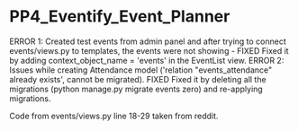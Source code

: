 # PP4_Eventify_Event_Planner

ERROR 1: Created test events from admin panel and after trying to connect events/views.py to templates, the events were not showing - FIXED
Fixed it by adding context_object_name = 'events' in the EventList view.
ERROR 2: Issues while creating Attendance model ('relation "events_attendance" already exists', cannot be migrated). FIXED
Fixed it by deleting all the migrations (python manage.py migrate events zero) and re-applying migrations.

Code from events/views.py line 18-29 taken from reddit.